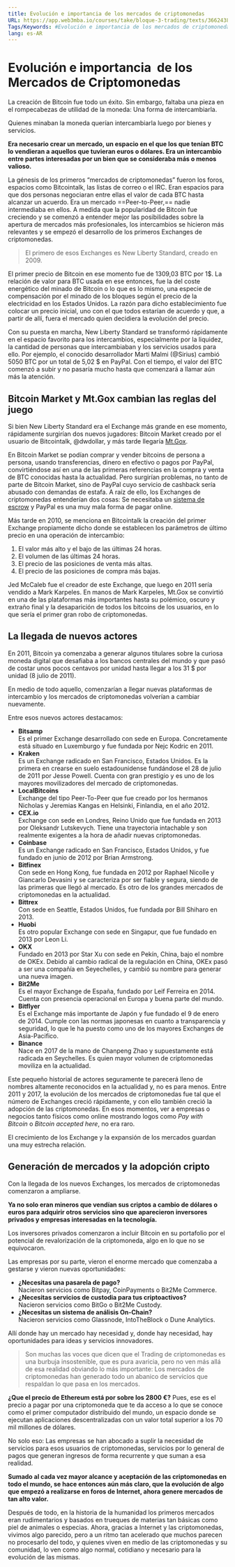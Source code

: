 ```yaml
---
title: Evolución e importancia de los mercados de criptomonedas
URL: https://app.web3mba.io/courses/take/bloque-3-trading/texts/36624386-u1-02-i-evolucion-e-importancia-de-los-mercados-de-criptomonedas
Tags/Keywords: #Evolución e importancia de los mercados de criptomonedas #evolucion mercado #mercado criptomonedas
lang: es-AR
---
```

# Evolución e importancia  de los Mercados de Criptomonedas
La creación de Bitcoin fue todo un éxito. Sin embargo, faltaba una pieza en el rompecabezas de utilidad de la moneda: Una forma de intercambiarla.

Quienes minaban la moneda querían intercambiarla luego por bienes y servicios. 

**Era necesario crear un mercado, un espacio en el que los que tenían BTC lo vendieran a aquellos que tuvieran euros o dólares. Era un intercambio entre partes interesadas por un bien que se consideraba más o menos valioso.** 

La génesis de los primeros “mercados de criptomonedas” fueron los foros, espacios como Bitcointalk, las listas de correo o el IRC. Eran espacios para que dos personas negociaran entre ellas el valor de cada BTC hasta alcanzar un acuerdo. Era un mercado ==Peer-to-Peer,== nadie intermediaba en ellos. A medida que la popularidad de Bitcoin fue creciendo y se comenzó a entender mejor las posibilidades sobre la apertura de mercados más profesionales, los intercambios se hicieron más relevantes y se empezó el desarrollo de los primeros Exchanges de criptomonedas. 

> El primero de esos Exchanges es New Liberty Standard, creado en 2009.

El primer precio de Bitcoin en ese momento fue de 1309,03 BTC por 1$. La relación de valor para BTC usada en ese entonces, fue la del coste energético del minado de Bitcoin o lo que es lo mismo, una especie de compensación por el minado de los bloques según el precio de la electricidad en los Estados Unidos. La razón para dicho establecimiento fue colocar un precio inicial, uno con el que todos estarían de acuerdo y que, a partir de allí, fuera el mercado quien decidiera la evolución del precio. 

Con su puesta en marcha, New Liberty Standard se transformó rápidamente en el espacio favorito para los intercambios, especialmente por la liquidez, la cantidad de personas que intercambiaban y los servicios usados para ello. Por ejemplo, el conocido desarrollador Marti Malmi (@Sirius) cambió 5050 BTC por un total de 5,02 $ en PayPal. Con el tiempo, el valor del BTC comenzó a subir y no pasaría mucho hasta que comenzará a llamar aún más la atención. 

## Bitcoin Market y Mt.Gox  cambian las reglas del juego
Si bien New Liberty Standard era el Exchange más grande en ese momento, rápidamente surgirían dos nuevos jugadores: Bitcoin Market creado por el usuario de Bitcointalk, @dwdollar, y más tarde llegaría [Mt.Gox](https://academy.bit2me.com/que-es-mt-gox/).

En Bitcoin Market se podían comprar y vender bitcoins de persona a persona, usando transferencias, dinero en efectivo o pagos por PayPal, convirtiéndose así en una de las primeras referencias en la compra y venta de BTC conocidas hasta la actualidad. Pero surgirían problemas, no tanto de parte de Bitcoin Market, sino de PayPal cuyo servicio de cashback sería abusado con demandas de estafa. A raíz de ello, los Exchanges de criptomonedas entenderían dos cosas: Se necesitaba un [sistema de escrow](https://academy.bit2me.com/que-es-un-servicio-de-escrow/) y PayPal es una muy mala forma de pagar online. 

Más tarde en 2010, se menciona en Bitcointalk la creación del primer Exchange propiamente dicho donde se establecen los parámetros de último precio en una operación de intercambio: 
1. El valor más alto y el bajo de las últimas 24 horas. 
2. El volumen de las últimas 24 horas.
3. El precio de las posiciones de venta más altas. 
4. El precio de las posiciones de compra más bajas.

Jed McCaleb fue el creador de este Exchange, que luego en 2011 sería vendido a Mark Karpeles. En manos de Mark Karpeles, Mt.Gox se convirtió en una de las plataformas más importantes hasta su polémico, oscuro y extraño final y la desaparición de todos los bitcoins de los usuarios, en lo que sería el primer gran robo de criptomonedas.

## La llegada de nuevos actores
En 2011, Bitcoin ya comenzaba a generar algunos titulares sobre la curiosa moneda digital que desafiaba a los bancos centrales del mundo y que pasó de costar unos pocos centavos por unidad hasta llegar a los 31 $ por unidad (8 julio de 2011). 

En medio de todo aquello, comenzarían a llegar nuevas plataformas de intercambio y los mercados de criptomonedas volverían a cambiar nuevamente.

Entre esos nuevos actores destacamos:
- **Bitsamp**  
    Es el primer Exchange desarrollado con sede en Europa. Concretamente está situado en Luxemburgo y fue fundada por Nejc Kodric en 2011. 
- **Kraken**  
    Es un Exchange radicado en San Francisco, Estados Unidos. Es la primera en crearse en suelo estadounidense fundándose el 28 de julio de 2011 por Jesse Powell. Cuenta con gran prestigio y es uno de los mayores movilizadores del mercado de criptomonedas. 
- **LocalBitcoins**  
    Exchange del tipo Peer-To-Peer que fue creado por los hermanos Nicholas y Jeremias Kangas en Helsinki, Finlandia, en el año 2012.
- **CEX.io**  
    Exchange con sede en Londres, Reino Unido que fue fundada en 2013 por Oleksandr Lutskevych. Tiene una trayectoria intachable y son realmente exigentes a la hora de añadir nuevas criptomonedas.
- **Coinbase**  
    Es un Exchange radicado en San Francisco, Estados Unidos, y fue fundado en junio de 2012 por Brian Armstrong. 
- **Bitfinex**  
    Con sede en Hong Kong, fue fundada en 2012 por Raphael Nicolle y Giancarlo Devasini y se caracteriza por ser fiable y segura, siendo de las primeras que llegó al mercado. Es otro de los grandes mercados de criptomonedas en la actualidad. 
- **Bittrex**  
    Con sede en Seattle, Estados Unidos, fue fundada por Bill Shiharo en 2013. 
- **Huobi**  
    Es otro popular Exchange con sede en Singapur, que fue fundado en 2013 por Leon Li.
- **OKX**  
    Fundado en 2013 por Star Xu con sede en Pekín, China, bajo el nombre de OKEx. Debido al cambio radical de la regulación en China, OKEx pasó a ser una compañía en Seyechelles, y cambió su nombre para generar una nueva imagen. 
- **Bit2Me**  
    Es el mayor Exchange de España, fundado por Leif Ferreira en 2014. Cuenta con presencia operacional en Europa y buena parte del mundo. 
- **Bitflyer**  
    Es el Exchange más importante de Japón y fue fundado el 9 de enero de 2014. Cumple con las normas japonesas en cuanto a transparencia y seguridad, lo que le ha puesto como uno de los mayores Exchanges de Asia-Pacifico. 
- **Binance**  
    Nace en 2017 de la mano de Chanpeng Zhao y supuestamente está radicada en Seychelles. Es quien mayor volumen de criptomonedas moviliza en la actualidad. 

Este pequeño historial de actores seguramente te parecerá lleno de nombres altamente reconocidos en la actualidad y, no es para menos. Entre 2011 y 2017, la evolución de los mercados de criptomonedas fue tal que el número de Exchanges creció rápidamente, y con ello también creció la adopción de las criptomonedas. En esos momentos, ver a empresas o negocios tanto físicos como online mostrando logos como _Pay with Bitcoin_ o _Bitcoin accepted here_, no era raro. 

El crecimiento de los Exchange y la expansión de los mercados guardan una muy estrecha relación.

## Generación de mercados y la adopción cripto
Con la llegada de los nuevos Exchanges, los mercados de criptomonedas comenzaron a ampliarse. 

**Ya no solo eran mineros que vendían sus criptos a cambio de dólares o euros para adquirir otros servicios sino que aparecieron inversores privados y empresas interesadas en la tecnología.** 

Los inversores privados comenzaron a incluir Bitcoin en su portafolio por el potencial de revalorización de la criptomoneda, algo en lo que no se equivocaron. 

Las empresas por su parte, vieron el enorme mercado que comenzaba a gestarse y vieron nuevas oportunidades: 
- **¿Necesitas una pasarela de pago?**  
    Nacieron servicios como Bitpay, CoinPayments o Bit2Me Commerce. 
- **¿Necesitas servicios de custodia para tus criptoactivos?**  
    Nacieron servicios como BitGo o Bit2Me Custody. 
- **¿Necesitas un sistema de análisis On-Chain?**  
    Nacieron servicios como Glassnode, IntoTheBlock o Dune Analytics. 

Allí donde hay un mercado hay necesidad y, donde hay necesidad, hay oportunidades para ideas y servicios innovadores.

> Son muchas las voces que dicen que el Trading de criptomonedas es una burbuja insostenible, que es pura avaricia, pero no ven más allá de esa realidad obviando lo más importante: Los mercados de criptomonedas han generado todo un abanico de servicios que respaldan lo que pasa en los mercados.

**¿Que el precio de Ethereum está por sobre los 2800 €?** Pues, ese es el precio a pagar por una criptomoneda que te da acceso a lo que se conoce como el primer computador distribuido del mundo, un espacio donde se ejecutan aplicaciones descentralizadas con un valor total superior a los 70 mil millones de dólares. 

No solo eso: Las empresas se han abocado a suplir la necesidad de servicios para esos usuarios de criptomonedas, servicios por lo general de pagos que generan ingresos de forma recurrente y que suman a esa realidad. 

**Sumado al cada vez mayor alcance y aceptación de las criptomonedas en todo el mundo, se hace entonces aún más claro, que la evolución de algo que empezó a realizarse en foros de Internet, ahora genere mercados de tan alto valor.** 

Después de todo, en la historia de la humanidad los primeros mercados eran rudimentarios y basados en trueques de materias tan básicas como piel de animales o especias. Ahora, gracias a Internet y las criptomonedas, vivimos algo parecido, pero a un ritmo tan acelerado que muchos parecen no procesarlo del todo, y quienes viven en medio de las criptomonedas y su comunidad, lo ven como algo normal, cotidiano y necesario para la evolución de las mismas.